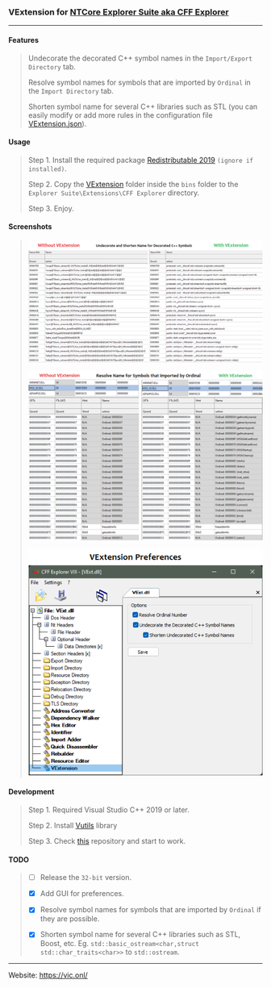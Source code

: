 ### VExtension for [NTCore Explorer Suite aka CFF Explorer](https://ntcore.com/?page_id=388)

_ _ _

#### Features

> Undecorate the decorated C++ symbol names in the `Import/Export Directory` tab.
> 
> Resolve symbol names for symbols that are imported by `Ordinal` in the `Import Directory` tab.
> 
> Shorten symbol name for several C++ libraries such as STL (you can easily modify or add more rules in the configuration file [VExtension.json](bins/VExtension/VExtension.json)).

#### Usage

> Step 1. Install the required package [Redistributable 2019](https://aka.ms/vs/17/release/vc_redist.x64.exe) `(ignore if installed)`.
> 
> Step 2. Copy the [VExtension](bins/VExtension/) folder inside the `bins` folder to the `Explorer Suite\Extensions\CFF Explorer` directory.
> 
> Step 3. Enjoy.

#### Screenshots

> ![](screenshots/undecorate-shorten-name.png?)
> 
> ![](screenshots/resolve-ordinal.png?)
> 
> ![](screenshots/prefs.png?)

#### Development

> Step 1. Required Visual Studio C++ 2019 or later.
> 
> Step 2. Install [Vutils](https://github.com/vic4key/Vutils.git) library
> 
> Step 3. Check [this](https://github.com/vic4key/CFF_VExtension.git) repository and start to work.

#### TODO

> - [ ] Release the `32-bit` version.
> 
> - [x] Add GUI for preferences.
> 
> - [x] Resolve symbol names for symbols that are imported by `Ordinal` if they are possible.
> 
> - [x] Shorten symbol name for several C++ libraries such as STL, Boost, etc. Eg. `std::basic_ostream<char,struct std::char_traits<char>>` to `std::ostream`.

_ _ _

Website: https://vic.onl/
